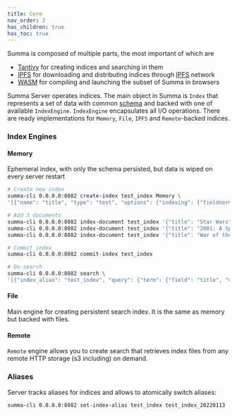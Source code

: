 ```yaml
---
title: Core
nav_order: 2
has_children: true 
has_toc: true
---
```


Summa is composed of multiple parts, the most important of which are
- [Tantivy](https://github.com/quickwit-oss/tantivy) for creating indices and searching in them
- [IPFS](https://github.com/ipfs/kubo) for downloading and distributing indices through [IPFS](https://ipfs.tech) network
- [WASM](https://github.com/izihawa/summa/tree/master/summa-wasm) for compiling and launching the subset of Summa in browsers 

Summa Server operates indices. The main object in Summa is `Index` that represents a set of data with common [schema](/summa/core/schema) and backed with one of available `IndexEngine`.
`IndexEngine` encapsulates all I/O operations. There are ready implementations for `Memory`, `File`, `IPFS` and `Remote`-backed indices.

### Index Engines

#### Memory

Ephemeral index, with only the schema persisted, but data is wiped on every server restart

```bash
# Create new index
summa-cli 0.0.0.0:8082 create-index test_index Memory \
'[{"name": "title", "type": "text", "options": {"indexing": {"fieldnorms": True, "record": "position", "tokenizer": "default"}, "stored": True}}]'

# Add 3 documents
summa-cli 0.0.0.0:8082 index-document test_index '{"title": "Star Wars"}'
summa-cli 0.0.0.0:8082 index-document test_index '{"title": "2001: A Space Odyssey"}'
summa-cli 0.0.0.0:8082 index-document test_index '{"title": "War of the Worlds"}'

# Commit index
summa-cli 0.0.0.0:8082 commit-index test_index

# Do search
summa-cli 0.0.0.0:8082 search \
'[{"index_alias": "test_index", "query": {"term": {"field": "title", "value": "war"}}, "collectors": [{"top_docs": {"limit": 10}}, {"count": {}}]}]'
```

#### File

Main engine for creating persistent search index. It is the same as memory but backed with files.

#### Remote

`Remote` engine allows you to create search that retrieves index files from any remote HTTP storage (s3 including) on demand.

### Aliases
Server tracks aliases for indices and allows to atomically switch aliases:

```bash
summa-cli 0.0.0.0:8082 set-index-alias test_index test_index_20220113
```
